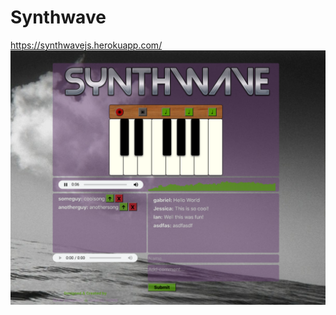 # Synthwave

<https://synthwavejs.herokuapp.com/>
![alt text](https://github.com/gabrielhicks/synthwave-frontend/blob/main/public/images/synthwave.png)
